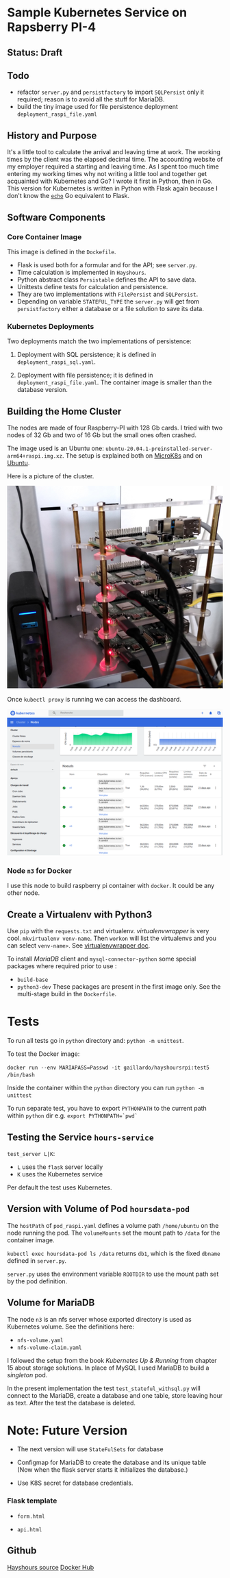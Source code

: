 # Sample Kubernetes Service on Rapsberry PI-4

## Status: Draft

## Todo

- refactor `server.py` and `persistfactory` to import `SQLPersist` only
  it required; reason is to avoid all the stuff for MariaDB. 
- build the tiny image used for file persistence deployment `deployment_raspi_file.yaml`


## History and Purpose

It's a little tool to calculate the arrival and leaving
time at work.
The working times by the client was the elapsed decimal time.
The accounting website of
my employer required a starting
and leaving time. As I spent too much time
entering my working times why not writing a little tool
and together get acquainted with Kubernetes and Go?
I wrote it first in Python, then in Go. This version for Kubernetes
is written in Python with Flask again because I don't know
the [`echo`](https://github.com/labstack/echo) Go equivalent
to Flask.

## Software Components

### Core Container Image

This image is defined in the `Dockefile`.

- Flask is used both for a formular and for the API; see `server.py`.
- Time calculation is implemented in `Hayshours`.
- Python abstract class `Persistable` defines the API to save data.
- Unittests define tests for calculation and persistence.
- They are two implementations with `FilePersist` and `SQLPersist`.
- Depending on variable `STATEFUL_TYPE` the `server.py`
  will get from `persistfactory` either a database or a
  file solution to save its data.

### Kubernetes Deployments

Two deployments match the two implementations of persistence:

1. Deployment with SQL persistence; it is defined in
   `deployment_raspi_sql.yaml`.

2. Deployment with file persistence; it is defined in
   `deployment_raspi_file.yaml`. The container image is smaller
   than the database version.

## Building the Home Cluster

The nodes are made of four Raspberry-PI with 128 Gb cards.
I tried with two nodes of 32 Gb and two of 16 Gb but the
small ones often crashed.

The image used is an Ubuntu one: `ubuntu-20.04.1-preinstalled-server-arm64+raspi.img.xz`.
The setup is explained both on [MicroK8s](https://microk8s.io/)
and on [Ubuntu](https://ubuntu.com/tutorials/how-to-kubernetes-cluster-on-raspberry-pi#1-overview).

Here is a picture of the cluster.

![cluster](rpi-cluster.jpg)

Once `kubectl proxy` is running we can access the dashboard.

![cluster](dashboard.png)


### Node `n3` for Docker

I use this node to build raspberry pi container with `docker`.
It could be any other node.

## Create a Virtualenv with Python3

Use `pip` with the `requests.txt` and virtualenv. *virtualenvwrapper* is very cool.
`mkvirtualenv venv-name`.
Then `workon` will list the virtualenvs and you can select `venv-name>`. See [virtualenvwrapper doc](https://virtualenvwrapper.readthedocs.io/en/latest/).

To install *MariaDB* client and `mysql-connector-python`
some special packages where required prior to use :
- `build-base`
- `python3-dev`
These packages are present in the first image only.
See the multi-stage build in the `Dockerfile`.

# Tests

To run all tests go in `python` directory and: `python -m unittest`.

To test the Docker image:

`docker run --env MARIAPASS=Passwd -it gaillardo/hayshoursrpi:test5 /bin/bash`

Inside the container within the `python` directory you
can run `python -m unittest`

To run separate test, you have to export `PYTHONPATH`
to the current path within `python` dir e.g. ``export PYTHONPATH=`pwd` ``

## Testing  the Service  `hours-service`

`test_server L|K`:

- `L` uses the `flask` server locally
- `K` uses the Kubernetes service

Per default the test uses Kubernetes.

## Version with Volume of Pod `hoursdata-pod`

The `hostPath` of `pod_raspi.yaml` defines a volume path `/home/ubuntu`
on the node running the pod. The `volumeMounts` set the mount
path to `/data` for the container image.

`kubectl exec hoursdata-pod ls /data` returns `db1`, which is the
fixed `dbname` defined in `server.py`.

`server.py` uses the environment variable `ROOTDIR` to use the
mount path set by the pod definition.

## Volume for MariaDB

The node `n3` is an nfs server whose exported directory is used as
Kubernetes volume. See the definitions here:
- `nfs-volume.yaml`
- `nfs-volume-claim.yaml`

I followed the setup from the book *Kubernetes Up & Running* from chapter
15 about storage solutions. In place of MySQL I used MariaDB to build
a *singleton* pod.

In the present implementation the test `test_stateful_withsql.py` will
connect to the MariaDB, create a database and one table, store leaving
hour as text. After the test the database is deleted.

# Note: Future Version

- The next version will use `StateFulSets` for database

- Configmap for MariaDB to create the database and its unique table
  (Now when the flask server starts it initializes the database.)

- Use K8S secret for database credentials.

### Flask template

- `form.html`

- `api.html`

## Github

[Hayshours source](https://github.com/OlivierGaillard/hayshoursrpi)
[Docker Hub](https://hub.docker.com/repository/docker/gaillardo/hayshoursrpi)
